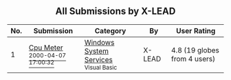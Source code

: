 ﻿<div align="center">

## All Submissions by X\-LEAD

</div>

No.  | Submission | Category | By   | User Rating
---- | ---------- | -------- | ---- | -----------
1 | [Cpu Meter<br /><sup>2000-04-07 17:00:32</sup>](https://github.com/Planet-Source-Code/x-lead-cpu-meter__1-7091) | [Windows System Services<br /><sup>Visual Basic</sup>](../ByCategory/windows-system-services__1-35.md) | X\-LEAD | 4.8 (19 globes from 4 users)
